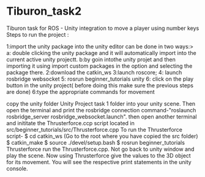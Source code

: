# Tiburon_task2
Tiburon task for ROS - Unity integration to move a player using number keys  Steps to run the project :













1:import the unity package into the unity editor can be done in two ways:> a: double clicking the unity package and it will automatically import into the current active unity projectt. b:by goin intothe unity projet and then importing it using import custom packages in the option and selecting the package there. 2:download the catkin_ws 3:launch roscore; 4: launch rosbridge websocket 5: rosrun beginner_tutorials unity 6: click on the play button in the unity project( before doing this make sure the previous steps are done) 6:type the appropriate commands for movement


copy the unity folder Unity Project task 1 folder into your unity scene. Then open the terminal and print the rosbridge connection command-"roslaunch rosbridge_server rosbridge_websocket.launch". then open another terminal and inititate the Thrusterforce.ccp script located in src/beginner_tutorials/src/Thrusterforce.cpp To run the Thrusterforce script- $ cd catkin_ws (Go to the root where you have copied the src folder) $ catkin_make $ source ./devel/setup.bash $ rosrun beginner_tutorials Thrusterforce run the Thrusterforce.cpp. Not go back to unity window and play the scene. Now using Thrusterforce give the values to the 3D object for its movement. You will see the respective print statements in the unity console.

